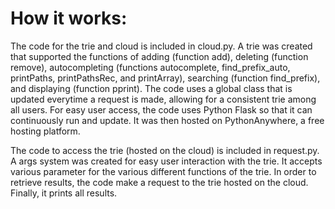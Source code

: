 # How it works:

The code for the trie and cloud is included in cloud.py. A trie was created that supported the functions of adding (function add), deleting (function remove), autocompleting (functions autocomplete, find_prefix_auto, printPaths, printPathsRec, and printArray), searching (function find_prefix), and displaying (function pprint). The code uses a global class that is updated everytime a request is made, allowing for a consistent trie among all users. For easy user access, the code uses Python Flask so that it can continuously run and update. It was then hosted on PythonAnywhere, a free hosting platform. 

The code to access the trie (hosted on the cloud) is included in request.py. A args system was created for easy user interaction with the trie. It accepts various parameter for the various different functions of the trie. In order to retrieve results, the code make a request to the trie hosted on the cloud. Finally, it prints all results.

